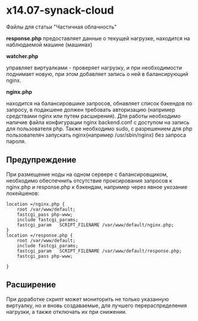 x14.07-synack-cloud
===================

Файлы для статьи "Частичная облачность"

**response.php**
предоставляет данные о текущей нагрузке, находится на наблюдаемой машине (машинах)

**watcher.php**

управляет виртуалками - проверяет нагрузку, и при необходимости поднимает новую,
при этом добавляет запись о ней в балансирующий nginx.

**nginx.php**

находится на балансировшике запросов, обнавляет список бэкендов по запросу,
в подакшене должен требовать авторизацию (например средствами nginx или путем расширения).
Для работы необходимо наличие файла конфигурации nginx backend.conf с доступом на запись для пользователя php.
Также необходимо sudo, с разрешением для php пользователяч запускать nginx(например /usr/sbin/nginx) без запроса пароля.

## Предупреждение

При размещение ноды на одном сервере с балансировщиком, необходимо обеспечнить отсутствие
проксирования запросов к nginx.php и response.php к бэкендам, например через явное укозание локейшенов:

    location =/nginx.php {
        root /var/www/default;
        fastcgi_pass php-www;
        include fastcgi_params;
        fastcgi_param   SCRIPT_FILENAME /var/www/default/nginx.php;
    }
    location =/response.php {
        root /var/www/default;
        include fastcgi_params;
        fastcgi_param   SCRIPT_FILENAME /var/www/default/response.php;
        fastcgi_pass php-www;

    }

## Расширение

При доработке скрипт может мониторить не только указанную виртуалку, но и вновь создаваемые,
для лучшего перераспределения нагрузки, а также отключать их при снижении.
